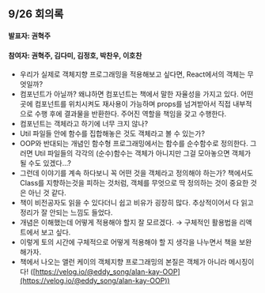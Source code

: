 ## 9/26 회의록

#### 발표자: 권혁주

#### 참여자: 권혁주, 김다미, 김정호, 박찬우, 이호찬

- 우리가 실제로 객체지향 프로그래밍을 적용해보고 싶다면, React에서의 객체는 무엇일까?
- 컴포넌트가 아닐까? 왜냐하면 컴포넌트는 책에서 말한 자율성을 가지고 있다. 어떤 곳에 컴포넌트를 위치시켜도 재사용이 가능하며 props를 넘겨받아서 직접 내부적으로 수행 후에 결과물을 반환한다. 주어진 역할을 책임을 갖고 수행한다.
- 컴포넌트는 객체라고 하기에 너무 크지 않나?
- Util 파일들 안에 함수를 집합해놓은 것도 객체라고 볼 수 있는가?
- OOP와 반대되는 개념인 함수형 프로그래밍에서는 함수를 순수함수로 정의한다. 그러면 Util 파일들의 각각의 (순수)함수는 객체가 아니지만 그걸 모아놓으면 객체가 될 수도 있겠다…?
- 그런데 이야기를 계속 하다보니 꼭 어떤 것을 객체라고 정의해야 하는가? 책에서도 Class를 지향하는것을 피하는 것처럼, 객체를 무엇으로 딱 정의하는 것이 중요한 것은 아닌 것 같다.
- 책이 비전공자도 읽을 수 있다더니 쉽고 비유가 굉장히 많다. 추상적이어서 다 읽고 정리가 잘 안되는 느낌도 들었다.
- 개념은 이해했는데 어떻게 적용해야 할지 잘 모르겠다. → 구체적인 활용법을 리액트에서 보고 싶다.
- 이렇게 토의 시간에 구체적으로 어떻게 적용해야 할 지 생각을 나누면서 책을 보완해가자.
- 책에서 나오는 앨런 케이의 객체지향 프로그래밍의 본질은 객체가 아니라 메시징이다! ([https://velog.io/@eddy_song/alan-kay-OOP](https://velog.io/@eddy_song/alan-kay-OOP))